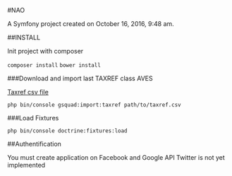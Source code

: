 #NAO


A Symfony project created on October 16, 2016, 9:48 am.

##INSTALL

Init project with composer

`composer install`
`bower install`

###Download and import last TAXREF class AVES

[Taxref csv file](https://inpn.mnhn.fr/telechargement/referentielEspece/referentielTaxo)

`php bin/console gsquad:import:taxref path/to/taxref.csv` 

###Load Fixtures

`php bin/console doctrine:fixtures:load`

##Authentification

You must create application on Facebook and Google API 
Twitter is not yet implemented

